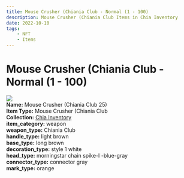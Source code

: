 ```yaml
---
title: Mouse Crusher (Chiania Club - Normal (1 - 100)
description: Mouse Crusher (Chiania Club Items in Chia Inventory
date: 2022-10-10
tags:
    - NFT
    - Items
---
```


# Mouse Crusher (Chiania Club - Normal (1 - 100)
<div class="item_thumbnail">
<img loading="lazy" src="https://bafybeigp6t3mrhxbxi4djgdyhgckepflzi7czkcxkro3b6kpxnsgihnm5m.ipfs.nftstorage.link/25.gif"><br/>
<div><strong>Name:</strong> Mouse Crusher (Chiania Club 25)</div>
<div><strong>Item Type:</strong> Mouse Crusher (Chiania Club</div>
<div><strong>Collection:</strong> <a href="https://www.spacescan.io/xch/nft/collection/col1ucr852c8uzgemuashmz65kmnt2nn4wuhecevrwhtkk72ukfc5c7s6wn3sj">Chia Inventory</a></div>
<div><strong>item_category:</strong> weapon</div>
<div><strong>weapon_type:</strong> Chiania Club</div>
<div><strong>handle_type:</strong> light brown</div>
<div><strong>base_type:</strong> long brown</div>
<div><strong>decoration_type:</strong> style 1 white</div>
<div><strong>head_type:</strong> morningstar chain spike-I -blue-gray</div>
<div><strong>connector_type:</strong> connector gray</div>
<div><strong>mark_type:</strong> orange</div>
</div>

